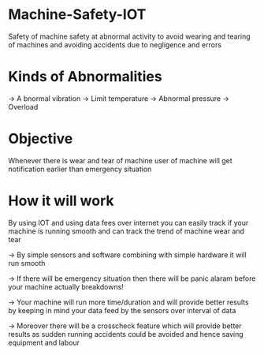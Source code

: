 # Machine-Safety-IOT

Safety of machine safety at abnormal activity to avoid wearing and tearing of machines and avoiding accidents due to negligence and errors

# Kinds of Abnormalities

-> A bnormal vibration
-> Limit temperature 
-> Abnormal pressure 
-> Overload

# Objective

Whenever there is wear and tear of machine user of machine will get notification earlier than emergency situation

# How it will work

By using IOT and using data fees over internet you can easily track if your machine is running smooth and can track the trend of machine wear and tear

-> By simple sensors and software combining with simple hardware it will run smooth

-> If there will be emergency situation then there will be panic alaram before your machine actually breakdowns!

-> Your machine will run more time/duration and will provide better results by keeping in mind your data feed by the sensors over interval of data

-> Moreover there will be a crosscheck feature which will provide better results as sudden running accidents could be avoided and hence saving equipment and labour
